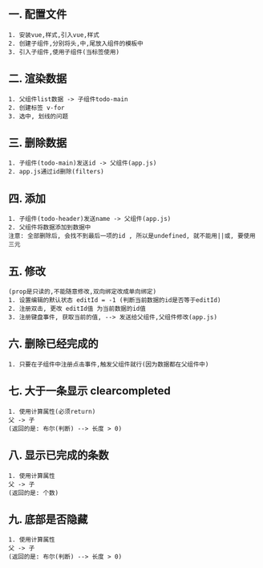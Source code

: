 ## 一. 配置文件
    1. 安装vue,样式,引入vue,样式
    2. 创建子组件,分别将头,中,尾放入组件的模板中
    3. 引入子组件,使用子组件(当标签使用)

## 二. 渲染数据
    1. 父组件list数据 -> 子组件todo-main
    2. 创建标签 v-for
    3. 选中, 划线的问题

## 三. 删除数据
    1. 子组件(todo-main)发送id -> 父组件(app.js)
    2. app.js通过id删除(filters)

## 四. 添加
    1. 子组件(todo-header)发送name -> 父组件(app.js)
    2. 父组件将数据添加到数据中
    注意: 全部删除后, 会找不到最后一项的id , 所以是undefined, 就不能用||或, 要使用三元

## 五. 修改
    (prop是只读的,不能随意修改,双向绑定改成单向绑定)
    1. 设置编辑的默认状态 editId = -1 (判断当前数据的id是否等于editId)
    2. 注册双击, 更改 editId值 为当前数据的id值
    3. 注册键盘事件, 获取当前的值, --> 发送给父组件,父组件修改(app.js)

## 六. 删除已经完成的
    1. 只要在子组件中注册点击事件,触发父组件就行(因为数据都在父组件中)

## 七. 大于一条显示 clearcompleted
    1. 使用计算属性(必须return)
    父 -> 子 
    (返回的是: 布尔(判断) --> 长度 > 0)

## 八. 显示已完成的条数
    1. 使用计算属性
    父 -> 子
    (返回的是: 个数)

## 九. 底部是否隐藏
    1. 使用计算属性
    父 -> 子
    (返回的是: 布尔(判断) --> 长度 > 0)
